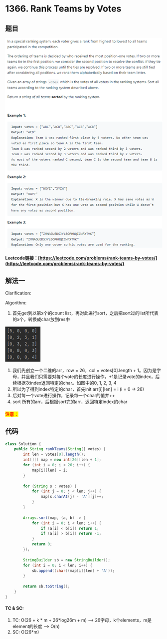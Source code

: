 # 1366. Rank Teams by Votes

## 题目

![](<../../.gitbook/assets/image (32) (1).png>)

#### Leetcode链接：[https://leetcode.com/problems/rank-teams-by-votes/](https://leetcode.com/problems/rank-teams-by-votes/)

## 解法一

Clarification:&#x20;

Algorithm:&#x20;

1. 首先get到以第x个的count list，再对此进行sort，之后把sort过的list所代表的x个，转换成char放到res中

![](<../../.gitbook/assets/image (131).png>)

1. 我们先创立一个二维的arr，row = 26，col = votes\[0].length + 1。因为是字母，并且我们只需要对每个vote的长度进行操作，+1是记录vote的index，后续根据次index返回特定的char。如图中的0, 1, 2, 3, 4
2. 所以为了得到index特定的char，首先init arr\[i]\[len] = i (i = 0 -> 26)
3. 后对每一个vote进行操作，记录每一个char的值并++
4. sort 所有的arr，后根据sort完的arr，返回特定index的char



#### <mark style="color:red;">注意：</mark>

## 代码

```java
class Solution {
    public String rankTeams(String[] votes) {
        int len = votes[0].length();
        int[][] map = new int[26][len + 1];
        for (int i = 0; i < 26; i++) {
            map[i][len] = i;
        }
        
        for (String s : votes) {
            for (int j = 0; j < len; j++) {
                map[s.charAt(j) - 'A'][j]++;
            }
        }
        
        Arrays.sort(map, (a, b) -> {
            for (int i = 0; i < len; i++) {
                if (a[i] < b[i]) return 1;
                if (a[i] > b[i]) return -1;
            }
            return 0;
        });
        
        StringBuilder sb = new StringBuilder();
        for (int i = 0; i < len; i++) {
            sb.append((char)(map[i][len] + 'A'));
        }
        
        return sb.toString();
    }
}
```

#### TC & SC:&#x20;

1. TC: O(26 + k \* m + 26\*log26m + m) --> 26字母，k个elements，m是element的长度 --> O(n)
2. SC: O(26\*m)
